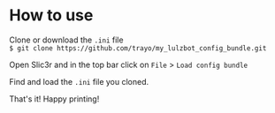 # How to use

Clone or download the `.ini` file  
`$ git clone https://github.com/trayo/my_lulzbot_config_bundle.git`

Open Slic3r and in the top bar click on `File` > `Load config bundle`

Find and load the `.ini` file you cloned.

That's it! Happy printing!
